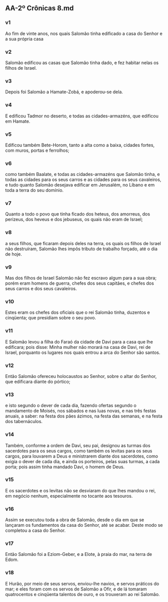 ## AA-2º Crônicas 8.md
### v1
 Ao fim de vinte anos, nos quais Salomão tinha edificado a casa do Senhor e a sua própria casa
### v2
 Salomão edificou as casas que Salomão tinha dado, e fez habitar nelas os filhos de Israel.
### v3
 Depois foi Salomão a Hamate-Zobá, e apoderou-se dela.
### v4
 E edificou Tadmor no deserto, e todas as cidades-armazéns, que edificou em Hamate.
### v5
 Edificou também Bete-Horom, tanto a alta como a baixa, cidades fortes, com muros, portas e ferrolhos;
### v6
 como também Baalate, e todas as cidades-armazéns que Salomão tinha, e todas as cidades para os seus carros e as cidades para os seus cavaleiros, e tudo quanto Salomão desejava edificar em Jerusalém, no Líbano e em toda a terra do seu domínio.
### v7
 Quanto a todo o povo que tinha ficado dos heteus, dos amorreus, dos perizeus, dos heveus e dos jebuseus, os quais não eram de Israel;
### v8
 a seus filhos, que ficaram depois deles na terra, os quais os filhos de Israel não destruíram, Salomão lhes impôs tributo de trabalho forçado, até o dia de hoje.
### v9
 Mas dos filhos de Israel Salomão não fez escravo algum para a sua obra; porém eram homens de guerra, chefes dos seus capitães, e chefes dos seus carros e dos seus cavaleiros.
### v10
 Estes eram os chefes dos oficiais que o rei Salomão tinha, duzentos e cinqüenta; que presidiam sobre o seu povo.
### v11
 E Salomão levou a filha do Faraó da cidade de Davi para a casa que lhe edificara; pois disse: Minha mulher não morará na casa de Davi, rei de Israel, porquanto os lugares nos quais entrou a arca do Senhor são santos.
### v12
 Então Salomão ofereceu holocaustos ao Senhor, sobre o altar do Senhor, que edificara diante do pórtico;
### v13
 e isto segundo o dever de cada dia, fazendo ofertas segundo o mandamento de Moisés, nos sábados e nas luas novas, e nas três festas anuais, a saber: na festa dos pães ázimos, na festa das semanas, e na festa dos tabernáculos.
### v14
 Também, conforme a ordem de Davi, seu pai, designou as turmas dos sacerdotes para os seus cargos, como também os levitas para os seus cargos, para louvarem a Deus e ministrarem diante dos sacerdotes, como exigia o dever de cada dia, e ainda os porteiros, pelas suas turmas, a cada porta; pois assim tinha mandado Davi, o homem de Deus.
### v15
 E os sacerdotes e os levitas não se desviaram do que lhes mandou o rei, em negócio nenhum, especialmente no tocante aos tesouros.
### v16
 Assim se executou toda a obra de Salomão, desde o dia em que se lançaram os fundamentos da casa do Senhor, até se acabar. Deste modo se completou a casa do Senhor.
### v17
 Então Salomão foi a Eziom-Geber, e a Elote, à praia do mar, na terra de Edom.
### v18
 E Hurão, por meio de seus servos, enviou-lhe navios, e servos práticos do mar; e eles foram com os servos de Salomão a Ofir, e de lá tomaram quatrocentos e cinqüenta talentos de ouro, e os trouxeram ao rei Salomão.
